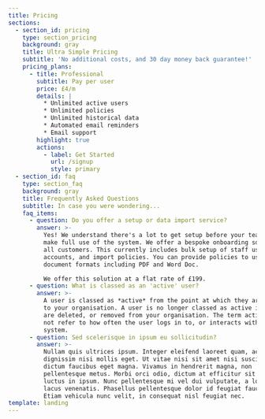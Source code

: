 ```yaml
---
title: Pricing
sections:
  - section_id: pricing
    type: section_pricing
    background: gray
    title: Ultra Simple Pricing
    subtitle: 'No additional costs, and 30 day money back guarantee!'
    pricing_plans:
      - title: Professional
        subtitle: Pay per user
        price: £4/m
        details: |
          * Unlimited active users
          * Unlimited policies
          * Unlimited historical data
          * Automated email reminders
          * Email support
        highlight: true
        actions:
          - label: Get Started
            url: /signup
            style: primary
  - section_id: faq
    type: section_faq
    background: gray
    title: Frequently Asked Questions
    subtitle: In case you were wondering...
    faq_items:
      - question: Do you offer a setup or data import service?
        answer: >-
          Yes! We understand there's a lot to get setup before your team can
          make full use of the system. We offer a bespoke onboarding solution to
          all customers. This currently includes bulk setup of staff user
          accounts, and import policies. You can provide policies to us in most
          document formats including PDF and Word Doc.

          We offer this solution at a flat rate of £199.
      - question: What is classed as an 'active' user?
        answer: >-
          A user is classed as *active* from the point at which they are added
          to your organisation. A user is no longer classed as active if they
          are deleted, or removed from your organisation. The term active does
          not refer to how often the user logs in to, or interacts with the
          system.
      - question: Sed scelerisque in ipsum eu sollicitudin?
        answer: >-
          Nullam quis ultrices ipsum. Integer eleifend laoreet quam, ac
          dignissim nisi mollis eget. Ut vitae nisi sit amet nisi suscipit
          dictum faucibus eget magna. Vivamus in hendrerit magna, non
          pellentesque metus. Morbi orci odio, dictum at efficitur sit amet,
          luctus in ipsum. Nunc pellentesque mi vel dui vulputate, a lobortis
          lacus venenatis. Phasellus pellentesque dolor id feugiat faucibus.
          Etiam vehicula nunc velit, in consequat nisl feugiat nec.
template: landing
---
```

